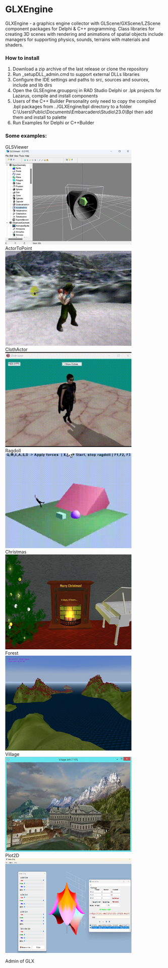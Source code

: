 # GLXEngine
GLXEngine - a graphics engine collector with GLScene/GXScene/LZScene component packages for Delphi & C++ programming.
Class libraries for creating 3D scenes with rendering and animations of spatial objects 
include managers for supporting physics, sounds, terrains with materials and shaders. 
### How to install
1. Download a zip archive of the last release or clone the repository
2. Run _setupDLL_admin.cmd to support external DLLs libraries
3. Configure the IDE settings and paths to src, sources and sourcex, include and lib dirs  
4. Open the GLSEngine.groupproj in RAD Studio Delphi or .lpk projects for Lazarus, compile and install components
5. Users of the C++ Builder Personality only need to copy the compiled .bpl packages from ../GLXEngine/bpl directory 
   to a folder  C:\Users\Public\Documents\Embarcadero\Studio\23.0\Bpl then add them and install to palette  
5. Run Examples for Delphi or C++Builder <br>
### Some examples: 
GLSViewer
<br>
<img src="./Help/Screenshots/GLSViewer.png" height="300" width="400">
</br>
ActorToPoint
<br>
<img src="./Help/Clips/ActorToPoint.gif" height="300" width="400">
</br>
ClothActor 
<br>
<img src="./Help/Clips/ClothActor.gif" height="300" width="400">
</br>
Ragdoll 
<br>
<img src="./Help/Clips/RagDoll.gif" height="300" width="400">
</br>
Christmas
<br>
<img src="./Help/Screenshots/Christmas.png" height="300" width="400">
</br>
Forest
<br>
<img src="./Help/Screenshots/Forest.png" height="300" width="400">
</br>
Village
<br>
<img src="./Help/Screenshots/Village.png" height="300" width="400">
</br>
Plot2D
<br>
<img src="./Help/Screenshots/Plot2D.png" height="300" width="400">
</br>

Admin of GLX
